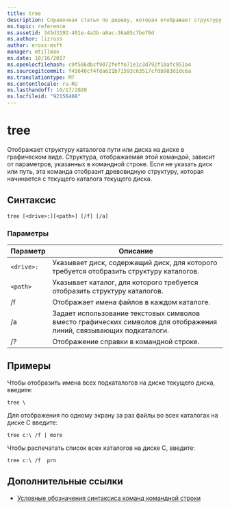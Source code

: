 ```yaml
---
title: tree
description: Справочная статья по дереву, которая отображает структуру каталогов пути или диска в накопителе графически.
ms.topic: reference
ms.assetid: 345d3192-401e-4a3b-a8ac-36a85c7be79d
ms.author: lizross
author: eross-msft
manager: mtillman
ms.date: 10/16/2017
ms.openlocfilehash: c9f586dbcf9072feffe71e1c3d792f10afc951a4
ms.sourcegitcommit: f45640cf4fda621b71593c63517cfdb983d1dc6a
ms.translationtype: MT
ms.contentlocale: ru-RU
ms.lasthandoff: 10/17/2020
ms.locfileid: "92156408"
---
```

# <a name="tree"></a>tree

Отображает структуру каталогов пути или диска на диске в графическом виде. Структура, отображаемая этой командой, зависит от параметров, указанных в командной строке. Если не указать диск или путь, эта команда отобразит древовидную структуру, которая начинается с текущего каталога текущего диска.

## <a name="syntax"></a>Синтаксис

```
tree [<drive>:][<path>] [/f] [/a]
```

### <a name="parameters"></a>Параметры

| Параметр | Описание |
|--|--|
| `<drive>:` | Указывает диск, содержащий диск, для которого требуется отобразить структуру каталогов. |
| `<path>` | Указывает каталог, для которого требуется отобразить структуру каталогов. |
| /f | Отображает имена файлов в каждом каталоге. |
| /a | Задает использование текстовых символов вместо графических символов для отображения линий, связывающих подкаталоги. |
| /? | Отображение справки в командной строке. |

## <a name="examples"></a>Примеры

Чтобы отобразить имена всех подкаталогов на диске текущего диска, введите:

```
tree \
```

Для отображения по одному экрану за раз файлы во всех каталогах на диске C введите:

```
tree c:\ /f | more
```

Чтобы распечатать список всех каталогов на диске C, введите:

```
tree c:\ /f  prn
```

## <a name="additional-references"></a>Дополнительные ссылки

- [Условные обозначения синтаксиса команд командной строки](command-line-syntax-key.md)
